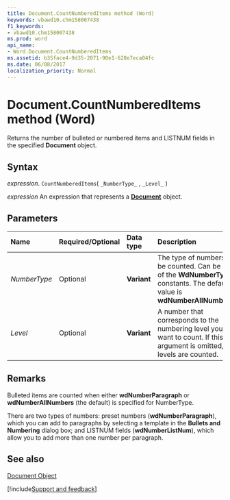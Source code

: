 ```yaml
---
title: Document.CountNumberedItems method (Word)
keywords: vbawd10.chm158007438
f1_keywords:
- vbawd10.chm158007438
ms.prod: word
api_name:
- Word.Document.CountNumberedItems
ms.assetid: b35face4-9d35-2071-90e1-628e7eca04fc
ms.date: 06/08/2017
localization_priority: Normal
---
```



# Document.CountNumberedItems method (Word)

Returns the number of bulleted or numbered items and LISTNUM fields in the specified  **Document** object.


## Syntax

_expression_. `CountNumberedItems`( `_NumberType_` , `_Level_` )

 _expression_ An expression that represents a **[Document](Word.Document.md)** object.


## Parameters



|Name|Required/Optional|Data type|Description|
|:-----|:-----|:-----|:-----|
| _NumberType_|Optional| **Variant**|The type of numbers to be counted. Can be one of the  **WdNumberType** constants. The default value is **wdNumberAllNumbers**.|
| _Level_|Optional| **Variant**|A number that corresponds to the numbering level you want to count. If this argument is omitted, all levels are counted.|

## Remarks

Bulleted items are counted when either  **wdNumberParagraph** or **wdNumberAllNumbers** (the default) is specified for NumberType.

There are two types of numbers: preset numbers (**wdNumberParagraph**), which you can add to paragraphs by selecting a template in the **Bullets and Numbering** dialog box; and LISTNUM fields (**wdNumberListNum**), which allow you to add more than one number per paragraph.


## See also


[Document Object](Word.Document.md)

[!include[Support and feedback](~/includes/feedback-boilerplate.md)]
